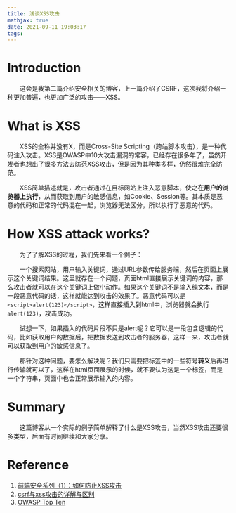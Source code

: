 ```yaml
---
title: 浅谈XSS攻击
mathjax: true
date: 2021-09-11 19:03:17
tags:
---
```


# Introduction

&emsp;&emsp;这会是我第二篇介绍安全相关的博客，上一篇介绍了CSRF，这次我将介绍一种更加普遍，也更加广泛的攻击——XSS。

<!-- more -->

# What is XSS

&emsp;&emsp;XSS的全称并没有X，而是Cross-Site Scripting（跨站脚本攻击），是一种代码注入攻击。XSS是OWASP中10大攻击漏洞的常客，已经存在很多年了，虽然开发者也想出了很多方法去防范XSS攻击，但是因为其种类多样，仍然很难完全防范。

&emsp;&emsp;XSS简单描述就是，攻击者通过在目标网站上注入恶意脚本，使之**在用户的浏览器上执行**，从而获取到用户的敏感信息，如Cookie、Session等。其本质是恶意的代码和正常的代码混在一起，浏览器无法区分，所以执行了恶意的代码。

# How XSS attack works?

&emsp;&emsp;为了了解XSS的过程，我们先来看一个例子：

&emsp;&emsp;一个搜索网站，用户输入关键词，通过URL参数传给服务端，然后在页面上展示这个关键词结果。这里就存在一个问题，页面html直接展示关键词的内容，那么攻击者就可以在这个关键词上做小动作。如果这个关键词不是输入纯文本，而是一段恶意代码的话，这样就能达到攻击的效果了。恶意代码可以是`<script>alert(123)</script>`，这样直接插入到html中，浏览器就会执行`alert(123)`，攻击成功。

&emsp;&emsp;试想一下，如果插入的代码片段不只是alert呢？它可以是一段包含逻辑的代码，比如获取用户的数据后，把数据发送到攻击者的服务器，这样一来，攻击者就可以获取到用户的敏感信息了。

&emsp;&emsp;那针对这种问题，要怎么解决呢？我们只需要把标签中的一些符号**转义**后再进行传输就可以了，这样在html页面展示的时候，就不要认为这是一个标签，而是一个字符串，页面中也会正常展示输入的内容。

# Summary

&emsp;&emsp;这篇博客从一个实际的例子简单解释了什么是XSS攻击，当然XSS攻击还要很多类型，后面有时间继续和大家分享。

# Reference

1. [前端安全系列（1）：如何防止XSS攻击](https://tech.meituan.com/2018/09/27/fe-security.html)
2. [csrf与xss攻击的详解与区别](https://blog.csdn.net/wuhuagu_wuhuaguo/article/details/104148444)
3. [OWASP Top Ten](https://owasp.org/www-project-top-ten/)